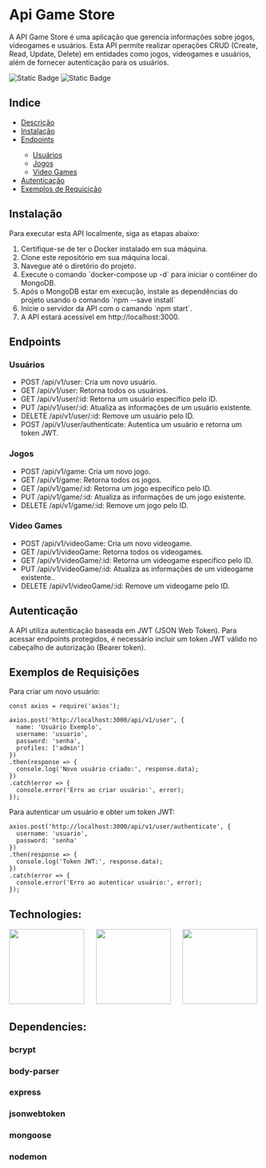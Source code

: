 <h1 id="Api-Game-Store">Api Game Store</h1>
<p>A API Game Store é uma aplicação que gerencia informações sobre jogos, videogames e usuários. Esta API permite realizar operações CRUD (Create, Read, Update, Delete) em entidades como jogos, videogames e usuários, além de fornecer autenticação para os usuários.</p>
<div>
  <img alt="Static Badge" src="https://img.shields.io/badge/status-complete-green">
  <img alt="Static Badge" src="https://img.shields.io/badge/npm-v14.0.0-blue">
</div>

<h2>Indice</h2>
<ul>
  <li><a href="#Api-Game-Store">Descrição</a></li>
  <li><a href="#Instalação">Instalação</a></li>
  <li><a href="#Endpoints">Endpoints</a></li>
  <ul>
    <li><a href="#Usuarios">Usuários</a></li>
    <li><a href="#Jogos">Jogos</a></li>
    <li><a href="#Video-Games">Video Games</a></li>
  </ul>
  <li><a href="#Autenticacao">Autenticação</a></li>
  <li><a href="#Exemplo_Requicicao">Exemplos de Requicição</a></li>
</ul>

<h2>Instalação</h2>
<p>Para executar esta API localmente, siga as etapas abaixo:</p>
<ol>
  <li>Certifique-se de ter o Docker instalado em sua máquina.</li>
  <li>Clone este repositório em sua máquina local.</li>
  <li>Navegue até o diretório do projeto.</li>
  <li>Execute o comando `docker-compose up -d` para iniciar o contêiner do MongoDB.</li>
  <li>Após o MongoDB estar em execução, instale as dependências do projeto usando o comando `npm --save install`</li>
  <li>Inicie o servidor da API com o camando `npm start`.</li>
  <li>A API estará acessível em http://localhost:3000.</li>
</ol>

  
<h2> Endpoints</h2>
<h3>Usuários</h3>
<ul>
  <li>POST /api/v1/user: Cria um novo usuário.</li>
  <li>GET /api/v1/user: Retorna todos os usuários.</li>
  <li>GET /api/v1/user/:id: Retorna um usuário específico pelo ID.</li>
  <li>PUT /api/v1/user/:id: Atualiza as informações de um usuário existente.</li>
  <li>DELETE /api/v1/user/:id: Remove um usuário pelo ID.</li>
  <li>POST /api/v1/user/authenticate: Autentica um usuário e retorna um token JWT.</li>
</ul>
<h3>Jogos</h3>
<ul>
  <li>POST /api/v1/game: Cria um novo jogo.</li>
  <li>GET /api/v1/game: Retorna todos os jogos.</li>
  <li>GET /api/v1/game/:id: Retorna um jogo específico pelo ID.</li>
  <li>PUT /api/v1/game/:id: Atualiza as informações de um jogo existente.</li>
  <li>DELETE /api/v1/game/:id: Remove um jogo pelo ID.</li>
</ul>
<h3>Video Games</h3>
<ul>
  <li>POST /api/v1/videoGame: Cria um novo videogame.</li>
  <li>GET /api/v1/videoGame: Retorna todos os videogames.</li>
  <li>GET /api/v1/videoGame/:id: Retorna um videogame específico pelo ID.</li>
  <li>PUT /api/v1/videoGame/:id: Atualiza as informações de um videogame existente..</li>
  <li>DELETE /api/v1/videoGame/:id: Remove um videogame pelo ID.</li>
</ul>

<h2>Autenticação</h2>
<p>A API utiliza autenticação baseada em JWT (JSON Web Token). Para acessar endpoints protegidos, é necessário incluir um token JWT válido no cabeçalho de autorização (Bearer token).</p>

<h2>Exemplos de Requisições</h2>  
<p>Para criar um novo usuário:</p>

```
const axios = require('axios');

axios.post('http://localhost:3000/api/v1/user', {
  name: 'Usuário Exemplo',
  username: 'usuario',
  password: 'senha',
  profiles: ['admin']
})
.then(response => {
  console.log('Novo usuário criado:', response.data);
})
.catch(error => {
  console.error('Erro ao criar usuário:', error);
});
```
<p>Para autenticar um usuário e obter um token JWT:</p>

```
axios.post('http://localhost:3000/api/v1/user/authenticate', {
  username: 'usuario',
  password: 'senha'
})
.then(response => {
  console.log('Token JWT:', response.data);
})
.catch(error => {
  console.error('Erro ao autenticar usuário:', error);
});

```

## Technologies:
<div>
<img src="https://imgs.search.brave.com/RLOWZeRmu-GP2IG2XWubhGPkdOB0Guwfk6lmlAv-h7w/rs:fit:860:0:0/g:ce/aHR0cHM6Ly91cGxv/YWQud2lraW1lZGlh/Lm9yZy93aWtpcGVk/aWEvY29tbW9ucy80/LzRlL0RvY2tlcl8o/Y29udGFpbmVyX2Vu/Z2luZSlfbG9nby5z/dmc.svg" width='150px'>
&nbsp;&nbsp;&nbsp;&nbsp;
<img src='https://imgs.search.brave.com/iniAB_iAeBVvwIDtH5jp4q7MbwJECplsIdK7IzGRF4A/rs:fit:860:0:0/g:ce/aHR0cHM6Ly91cGxv/YWQud2lraW1lZGlh/Lm9yZy93aWtpcGVk/aWEvZnIvNC80NS9N/b25nb0RCLUxvZ28u/c3Zn.svg' width='150px'>
&nbsp;&nbsp;&nbsp;&nbsp;
<img src="https://imgs.search.brave.com/F0HSeCZv_BzgKM-cvsYroCCYpp1LEkFULWKTDXPVqLU/rs:fit:860:0:0/g:ce/aHR0cHM6Ly9icmFu/ZHNsb2dvcy5jb20v/d3AtY29udGVudC91/cGxvYWRzL2ltYWdl/cy9ub2RlanMtbG9n/by5wbmc" width='150px'>
</div>


## Dependencies:
### bcrypt
### body-parser
### express
### jsonwebtoken
### mongoose
### nodemon
